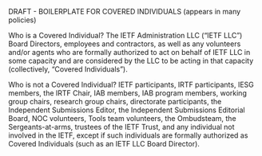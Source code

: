 DRAFT - BOILERPLATE FOR COVERED INDIVIDUALS (appears in many policies)
 
Who is a Covered Individual? 
The IETF Administration LLC (“IETF LLC”) Board Directors, employees and contractors, as well as any volunteers and/or agents who are formally authorized to act on behalf of IETF LLC in some capacity and are considered by the LLC to be acting in that capacity (collectively, “Covered Individuals”).
 
Who is not a Covered Individual? 
IETF participants, IRTF participants, IESG members, the IRTF Chair, IAB members, IAB program members, working group chairs, research group chairs, directorate participants, the Independent Submissions Editor, the Independent Submissions Editorial Board, NOC volunteers, Tools team volunteers, the Ombudsteam, the Sergeants-at-arms, trustees of the IETF Trust, and any individual not involved in the IETF, except if such individuals are formally authorized as Covered Individuals (such as an IETF LLC Board Director).
